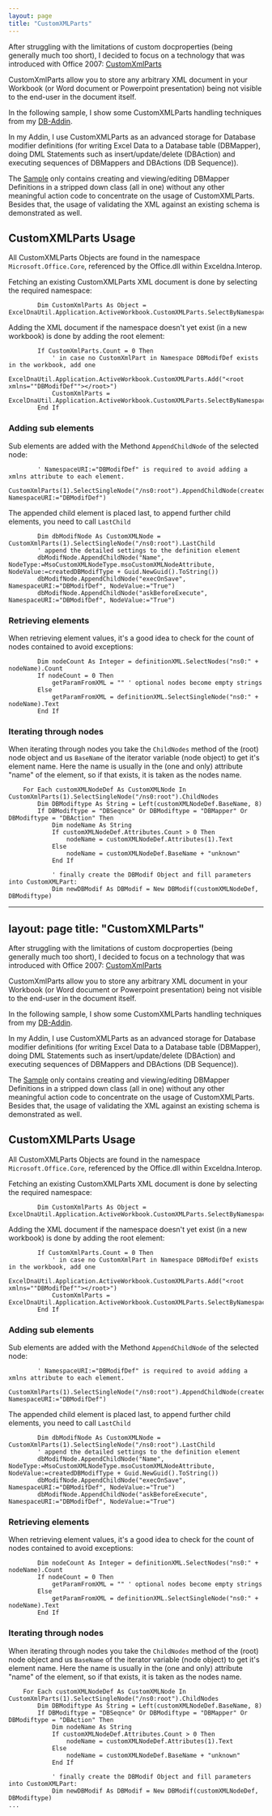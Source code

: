 ```yaml
---
layout: page
title: "CustomXMLParts"
---
```


After struggling with the limitations of custom docproperties (being generally much too short), I decided to focus on a technology that was introduced with Office 2007:
[CustomXmlParts](https://docs.microsoft.com/en-us/office/vba/api/office.customxmlparts)

CustomXmlParts allow you to store any arbitrary XML document in your Workbook (or Word document or Powerpoint presentation) being not visible to the end-user in the document itself.

In the following sample, I show some CustomXMLParts handling techniques from my [DB-Addin](https://github.com/rkapl123/DBAddin).

In my Addin, I use CustomXMLParts as an advanced storage for Database modifier definitions (for writing Excel Data to a Database table (DBMapper), doing DML Statements such as insert/update/delete (DBAction) and executing sequences of DBMappers and DBActions (DB Sequence)).

The [Sample](https://github.com/Excel-DNA/Samples/tree/master/CustomXMLParts) only contains creating and viewing/editing DBMapper Definitions in a stripped down class (all in one) without any other meaningful action code to concentrate on the usage of CustomXMLParts. Besides that, the usage of validating the XML against an existing schema is demonstrated as well.

## CustomXMLParts Usage

All CustomXMLParts Objects are found in the namespace `Microsoft.Office.Core`, referenced by the Office.dll within Exceldna.Interop.  

Fetching an existing CustomXMLParts XML document is done by selecting the required namespace:

```VB
        Dim CustomXmlParts As Object = ExcelDnaUtil.Application.ActiveWorkbook.CustomXMLParts.SelectByNamespace("DBModifDef")
```

Adding the XML document if the namespace doesn't yet exist (in a new workbook) is done by adding the root element:
```VB
        If CustomXmlParts.Count = 0 Then
            ' in case no CustomXmlPart in Namespace DBModifDef exists in the workbook, add one
            ExcelDnaUtil.Application.ActiveWorkbook.CustomXMLParts.Add("<root xmlns=""DBModifDef""></root>")
            CustomXmlParts = ExcelDnaUtil.Application.ActiveWorkbook.CustomXMLParts.SelectByNamespace("DBModifDef")
        End If
```

### Adding sub elements

Sub elements are added with the Methond `AppendChildNode` of the selected node:

```VB
        ' NamespaceURI:="DBModifDef" is required to avoid adding a xmlns attribute to each element.
        CustomXmlParts(1).SelectSingleNode("/ns0:root").AppendChildNode(createdDBModifType, NamespaceURI:="DBModifDef")
```

The appended child element is placed last, to append further child elements, you need to call `LastChild`
```VB
        Dim dbModifNode As CustomXMLNode = CustomXmlParts(1).SelectSingleNode("/ns0:root").LastChild
        ' append the detailed settings to the definition element
        dbModifNode.AppendChildNode("Name", NodeType:=MsoCustomXMLNodeType.msoCustomXMLNodeAttribute, NodeValue:=createdDBModifType + Guid.NewGuid().ToString())
        dbModifNode.AppendChildNode("execOnSave", NamespaceURI:="DBModifDef", NodeValue:="True")
        dbModifNode.AppendChildNode("askBeforeExecute", NamespaceURI:="DBModifDef", NodeValue:="True")
```

### Retrieving elements

When retrieving element values, it's a good idea to check for the count of nodes contained to avoid exceptions:
```VB
        Dim nodeCount As Integer = definitionXML.SelectNodes("ns0:" + nodeName).Count
        If nodeCount = 0 Then
            getParamFromXML = "" ' optional nodes become empty strings
        Else
            getParamFromXML = definitionXML.SelectSingleNode("ns0:" + nodeName).Text
        End If
```

### Iterating through nodes

When iterating through nodes you take the `ChildNodes` method of the (root) node object and us `BaseName` of the iterator variable (node object) to get it's element name.
Here the name is usually in the (one and only) attribute "name" of the element, so if that exists, it is taken as the nodes name.

```VB
	For Each customXMLNodeDef As CustomXMLNode In CustomXmlParts(1).SelectSingleNode("/ns0:root").ChildNodes
		Dim DBModiftype As String = Left(customXMLNodeDef.BaseName, 8)
		If DBModiftype = "DBSeqnce" Or DBModiftype = "DBMapper" Or DBModiftype = "DBAction" Then
			Dim nodeName As String
			If customXMLNodeDef.Attributes.Count > 0 Then
				nodeName = customXMLNodeDef.Attributes(1).Text
			Else
				nodeName = customXMLNodeDef.BaseName + "unknown"
			End If

			' finally create the DBModif Object and fill parameters into CustomXMLPart:
			Dim newDBModif As DBModif = New DBModif(customXMLNodeDef, DBModiftype)
```
---
layout: page
title: "CustomXMLParts"
---

After struggling with the limitations of custom docproperties (being generally much too short), I decided to focus on a technology that was introduced with Office 2007:
[CustomXmlParts](https://docs.microsoft.com/en-us/office/vba/api/office.customxmlparts)

CustomXmlParts allow you to store any arbitrary XML document in your Workbook (or Word document or Powerpoint presentation) being not visible to the end-user in the document itself.

In the following sample, I show some CustomXMLParts handling techniques from my [DB-Addin](https://github.com/rkapl123/DBAddin).

In my Addin, I use CustomXMLParts as an advanced storage for Database modifier definitions (for writing Excel Data to a Database table (DBMapper), doing DML Statements such as insert/update/delete (DBAction) and executing sequences of DBMappers and DBActions (DB Sequence)).

The [Sample](https://github.com/Excel-DNA/Samples/tree/master/CustomXMLParts) only contains creating and viewing/editing DBMapper Definitions in a stripped down class (all in one) without any other meaningful action code to concentrate on the usage of CustomXMLParts. Besides that, the usage of validating the XML against an existing schema is demonstrated as well.

## CustomXMLParts Usage

All CustomXMLParts Objects are found in the namespace `Microsoft.Office.Core`, referenced by the Office.dll within Exceldna.Interop.  

Fetching an existing CustomXMLParts XML document is done by selecting the required namespace:

```VB
        Dim CustomXmlParts As Object = ExcelDnaUtil.Application.ActiveWorkbook.CustomXMLParts.SelectByNamespace("DBModifDef")
```

Adding the XML document if the namespace doesn't yet exist (in a new workbook) is done by adding the root element:
```VB
        If CustomXmlParts.Count = 0 Then
            ' in case no CustomXmlPart in Namespace DBModifDef exists in the workbook, add one
            ExcelDnaUtil.Application.ActiveWorkbook.CustomXMLParts.Add("<root xmlns=""DBModifDef""></root>")
            CustomXmlParts = ExcelDnaUtil.Application.ActiveWorkbook.CustomXMLParts.SelectByNamespace("DBModifDef")
        End If
```

### Adding sub elements

Sub elements are added with the Methond `AppendChildNode` of the selected node:

```VB
        ' NamespaceURI:="DBModifDef" is required to avoid adding a xmlns attribute to each element.
        CustomXmlParts(1).SelectSingleNode("/ns0:root").AppendChildNode(createdDBModifType, NamespaceURI:="DBModifDef")
```

The appended child element is placed last, to append further child elements, you need to call `LastChild`
```VB
        Dim dbModifNode As CustomXMLNode = CustomXmlParts(1).SelectSingleNode("/ns0:root").LastChild
        ' append the detailed settings to the definition element
        dbModifNode.AppendChildNode("Name", NodeType:=MsoCustomXMLNodeType.msoCustomXMLNodeAttribute, NodeValue:=createdDBModifType + Guid.NewGuid().ToString())
        dbModifNode.AppendChildNode("execOnSave", NamespaceURI:="DBModifDef", NodeValue:="True")
        dbModifNode.AppendChildNode("askBeforeExecute", NamespaceURI:="DBModifDef", NodeValue:="True")
```

### Retrieving elements

When retrieving element values, it's a good idea to check for the count of nodes contained to avoid exceptions:
```VB
        Dim nodeCount As Integer = definitionXML.SelectNodes("ns0:" + nodeName).Count
        If nodeCount = 0 Then
            getParamFromXML = "" ' optional nodes become empty strings
        Else
            getParamFromXML = definitionXML.SelectSingleNode("ns0:" + nodeName).Text
        End If
```

### Iterating through nodes

When iterating through nodes you take the `ChildNodes` method of the (root) node object and us `BaseName` of the iterator variable (node object) to get it's element name.
Here the name is usually in the (one and only) attribute "name" of the element, so if that exists, it is taken as the nodes name.

```VB
	For Each customXMLNodeDef As CustomXMLNode In CustomXmlParts(1).SelectSingleNode("/ns0:root").ChildNodes
		Dim DBModiftype As String = Left(customXMLNodeDef.BaseName, 8)
		If DBModiftype = "DBSeqnce" Or DBModiftype = "DBMapper" Or DBModiftype = "DBAction" Then
			Dim nodeName As String
			If customXMLNodeDef.Attributes.Count > 0 Then
				nodeName = customXMLNodeDef.Attributes(1).Text
			Else
				nodeName = customXMLNodeDef.BaseName + "unknown"
			End If

			' finally create the DBModif Object and fill parameters into CustomXMLPart:
			Dim newDBModif As DBModif = New DBModif(customXMLNodeDef, DBModiftype)
...
